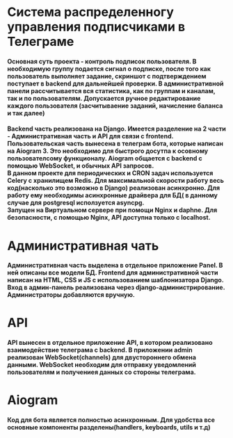 <h1>Система распределенногу управления подписчиками в Телеграме</h1>
<h4>Основная суть проекта - контроль подписок пользователя. В необходимую группу подается сигнал о подписке, после того как пользователь выполняет задание, скриншот с подтверждением поступает в backend для дальнейшей проверки. В административной панели рассчитывается вся статистика, как по группам и каналам, так и по пользователям. Допускается ручное редактирование каждого пользователя (засчитываение заданий, начисление баланса и так далее)</h4>

<h4>Backend часть реализована на Django. Имеется разделение на 2 части - Административная часть и API для связи с frontend. Пользовательская часть вынесена в телеграм бота, которые написан на Aiogram 3. Это необходимо для быстрого досутпа к осовному пользователсому функционалу. Aiogram общается с backend с помощью WebSocket, и обычных API запросов. <br>В данном проекте для периодических и CRON задач используется Celery с хранилищем Redis. Для максимальной скорости работу весь код(насколько это возможно в Django) реализован асинхронно. Для работу ему необходимы асинхронные драйвера для БД( в данному случае для postgresql исползуется asyncpg.<br>Запущен на Виртуальном сервере при помощи Nginx и daphne. Для безопасности, с помощью Nginx, API доступна только с localhost.</h4>
<h1>Административная чать</h1>
<h4>Административная часть выделена в отдельное приложение Panel. В ней описаны все модели БД. Frontend для административной части написан на HTML, CSS и JS с 
использованием шаблонизатора Django. Вход в админ-панель реализована через django-администрирование. Администраторы добавляются вручную.</h4>
<h1>API</h1>
<h4>API вынесен в отдельное приложение API, в котором реализовано взаимодействие телеграма с backend. В приложении admin реализован WebSocket(channels) для двустороннего обмена данными. WebSocket необходим для отправку уведомлений пользователям и получениея данных со стороны телеграма.</h4>
<h1>Aiogram</h1>
<h4>Код для бота является полностью асинхронным. Для удобства все основные компоненты разделены(handlers, keyboards, utils и т.д)</h4>
